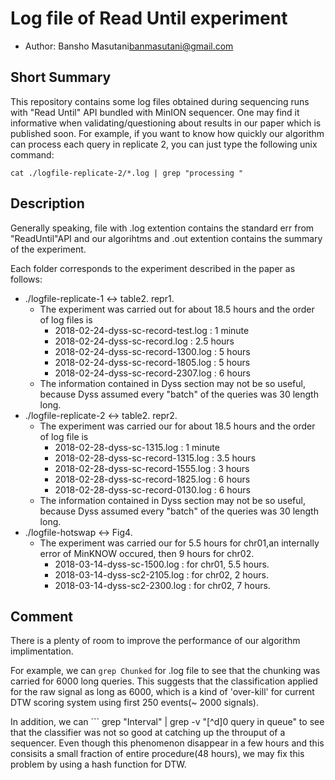 # Log file of Read Until experiment

- Author: Bansho Masutani<banmasutani@gmail.com>

## Short Summary
  This repository contains some log files obtained during sequencing runs with "Read Until" API bundled with MinION sequencer.
  One may find it informative when validating/questioning about results in our paper which is published soon.
  For example, if you want to know how quickly our algorithm can process each query in replicate 2,
  you can just type the following unix command:
  ```
  cat ./logfile-replicate-2/*.log | grep "processing "
  ```


## Description
  Generally speaking, file with .log extention contains the standard err from "ReadUntil"API and our algorihtms and .out extention contains the summary of the experiment.

Each folder corresponds to the experiment described in the paper as follows:

+ ./logfile-replicate-1 <-> table2. repr1.
    - The experiment was carried out for about 18.5 hours and the order of log files is
        - 2018-02-24-dyss-sc-record-test.log : 1 minute
        - 2018-02-24-dyss-sc-record.log : 2.5 hours
        - 2018-02-24-dyss-sc-record-1300.log : 5 hours
        - 2018-02-24-dyss-sc-record-1805.log : 5 hours
        - 2018-02-24-dyss-sc-record-2307.log : 6 hours
    - The information contained in Dyss section may not be so useful, because Dyss assumed every "batch" of the queries was 30 length long.
+ ./logfile-replicate-2 <-> table2. repr2.
    - The experiment was carried our for about 18.5 hours and the order of log file is
        - 2018-02-28-dyss-sc-1315.log : 1 minute
        - 2018-02-28-dyss-sc-record-1315.log : 3.5 hours
        - 2018-02-28-dyss-sc-record-1555.log : 3 hours
        - 2018-02-28-dyss-sc-record-1825.log : 6 hours
        - 2018-02-28-dyss-sc-record-0130.log : 6 hours
    - The information contained in Dyss section may not be so useful, because Dyss assumed every "batch" of the queries was 30 length long.
+ ./logfile-hotswap <-> Fig4.
    - The experiment was carried our for 5.5 hours for chr01,an internally error of MinKNOW occured, then 9 hours for chr02.
        - 2018-03-14-dyss-sc-1500.log : for chr01, 5.5 hours.
        - 2018-03-14-dyss-sc2-2105.log : for chr02, 2 hours.
        - 2018-03-14-dyss-sc2-2300.log : for chr02, 7 hours.
  

## Comment

  There is a plenty of room to improve the performance of our algorithm implimentation.
  
  For example, we can ``` grep Chunked ``` for .log file to see that the chunking was carried for 6000 long queries.
  This suggests that the classification applied for the raw signal as long as 6000, which is a kind of 'over-kill' for current DTW scoring system using first 250 events(~ 2000 signals).
  
  In addition, we can ``` grep "Interval" | grep -v "[^d]0 query in queue" to see that the classifier was not so good at catching up the throuput of a sequencer.
  Even though this phenomenon disappear in a few hours and this consisits a small fraction of entire procedure(48 hours), we may fix this problem by using a hash function for DTW.

